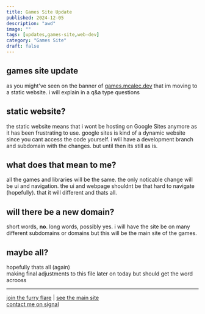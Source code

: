 ```yaml
---
title: Games Site Update
published: 2024-12-05
description: "awd"
image: ""
tags: [updates,games-site,web-dev]
category: "Games Site"
draft: false
---
```


## games site update

as you might've seen on the banner of [games.mcalec.dev](https://games.mcalec.dev/) that im moving to a static website.
i will explain in a q&a type questions

## static website?

the static website means that i wont be hosting on Google Sites anymore as it has been frustrating to use.
google sites is kind of a dynamic website since you cant access the code yourself.
i will have a development branch and subdomain with the changes. but until then its still as is.

## what does that mean to me?

all the games and libraries will be the same. the only noticable change will be ui and navigation.
the ui and webpage shouldnt be that hard to navigate (hopefully). that it will different and thats all.

## will there be a new domain?

short words, **no**.
long words, possibly yes. 
i will have the site be on many different subdomains or domains but this will be the main site of the games.

## maybe all?

hopefully thats all (again)  
making final adjustments to this file later on today but should get the word acrooss

---
[join the furry flare](https://discord.gg/hv7aPV7uzP) | [see the main site](https://www.mcalec.dev/)  
[contact me on signal](https://signal.me/#eu/TTBUATVr4QkAaGKvJVhMf2P225qJbxr44FIzkl19YWBwApJH2eNJYbIt2YCE9Gii)